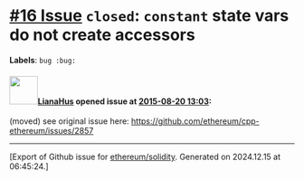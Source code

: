 # [\#16 Issue](https://github.com/ethereum/solidity/issues/16) `closed`:   `constant` state vars do not create accessors
**Labels**: `bug :bug:`


#### <img src="https://avatars.githubusercontent.com/u/9685356?u=7b16da115638a6b4dea66b3ea41a69106eaae630&v=4" width="50">[LianaHus](https://github.com/LianaHus) opened issue at [2015-08-20 13:03](https://github.com/ethereum/solidity/issues/16):

(moved) see original issue here: https://github.com/ethereum/cpp-ethereum/issues/2857





-------------------------------------------------------------------------------



[Export of Github issue for [ethereum/solidity](https://github.com/ethereum/solidity). Generated on 2024.12.15 at 06:45:24.]
